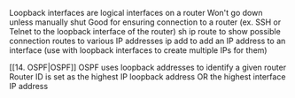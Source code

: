 Loopback interfaces are logical interfaces on a router
	Won't go down unless manually shut
		Good for ensuring connection to a router (ex. SSH or Telnet to the loopback interface of the router)
sh ip route to show possible connection routes to various IP addresses
ip add to add an IP address to an interface (use with loopback interfaces to create multiple IPs for them)

[[14. OSPF|OSPF]]
	OSPF uses loopback addresses to identify a given router
	Router ID is set as the highest IP loopback address OR the highest interface IP address